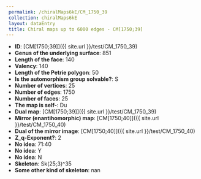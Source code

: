 ```yaml
--- 
 permalink: /chiralMaps6kE/CM_1750_39 
 collection: chiralMaps6kE
 layout: dataEntry
 title: Chiral maps up to 6000 edges - CM[1750;39]
---
```


- **ID**: [CM[1750;39]]({{ site.url }}/test/CM_1750_39)
- **Genus of the underlying surface**: 851
- **Length of the face**: 140
- **Valency**: 140
- **Length of the Petrie polygon**: 50
- **Is the automorphism group solvable?**: S
- **Number of vertices**: 25
- **Number of edges**: 1750
- **Number of faces**: 25
- **The map is self-**: Du
- **Dual map**: [CM[1750;39]]({{ site.url }}/test/CM_1750_39)
- **Mirror (enantihomorphic) map**: [CM[1750;40]]({{ site.url }}/test/CM_1750_40)
- **Dual of the mirror image**: [CM[1750;40]]({{ site.url }}/test/CM_1750_40)
- **Z_q-Exponent?**: 2
- **No idea**:  71:40
- **No idea**: Y
- **No idea**: N
- **Skeleton**: Sk(25;3)^35
- **Some other kind of skeleton**: nan
